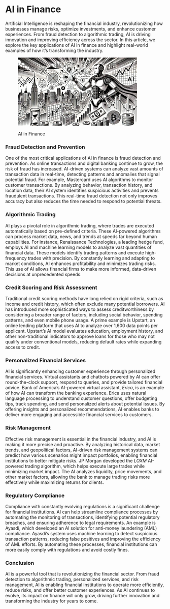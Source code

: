 # AI in Finance

Artificial Intelligence is reshaping the financial industry, revolutionizing how businesses manage risks, optimize investments, and enhance customer experiences. From fraud detection to algorithmic trading, AI is driving innovation and improving efficiency across the sector. In this article, we explore the key applications of AI in finance and highlight real-world examples of how it’s transforming the industry.

<div align="left">

<figure><img src="../../.gitbook/assets/image (15).png" alt="" width="375"><figcaption><p>AI in Finance</p></figcaption></figure>

</div>

### Fraud Detection and Prevention

One of the most critical applications of AI in finance is fraud detection and prevention. As online transactions and digital banking continue to grow, the risk of fraud has increased. AI-driven systems can analyze vast amounts of transaction data in real-time, detecting patterns and anomalies that signal potential fraud. For example, Mastercard uses AI algorithms to monitor customer transactions. By analyzing behavior, transaction history, and location data, their AI system identifies suspicious activities and prevents fraudulent transactions. This real-time fraud detection not only improves accuracy but also reduces the time needed to respond to potential threats.

### Algorithmic Trading

AI plays a pivotal role in algorithmic trading, where trades are executed automatically based on pre-defined criteria. These AI-powered algorithms can process market data, news, and trends at speeds far beyond human capabilities. For instance, Renaissance Technologies, a leading hedge fund, employs AI and machine learning models to analyze vast quantities of financial data. These models identify trading patterns and execute high-frequency trades with precision. By constantly learning and adapting to market conditions, AI enhances profitability and minimizes trading risks. This use of AI allows financial firms to make more informed, data-driven decisions at unprecedented speeds.

### Credit Scoring and Risk Assessment

Traditional credit scoring methods have long relied on rigid criteria, such as income and credit history, which often exclude many potential borrowers. AI has introduced more sophisticated ways to assess creditworthiness by considering a broader range of factors, including social behavior, spending patterns, and even mobile phone usage. A prime example is Upstart, an online lending platform that uses AI to analyze over 1,600 data points per applicant. Upstart’s AI model evaluates education, employment history, and other non-traditional indicators to approve loans for those who may not qualify under conventional models, reducing default rates while expanding access to credit.

### Personalized Financial Services

AI is significantly enhancing customer experience through personalized financial services. Virtual assistants and chatbots powered by AI can offer round-the-clock support, respond to queries, and provide tailored financial advice. Bank of America’s AI-powered virtual assistant, _Erica_, is an example of how AI can transform the banking experience. Erica uses natural language processing to understand customer questions, offer budgeting tips, track spending, and send personalized alerts about potential issues. By offering insights and personalized recommendations, AI enables banks to deliver more engaging and accessible financial services to customers.

### Risk Management

Effective risk management is essential in the financial industry, and AI is making it more precise and proactive. By analyzing historical data, market trends, and geopolitical factors, AI-driven risk management systems can predict how various scenarios might impact portfolios, enabling financial institutions to better mitigate risks. JP Morgan developed the _LOXM_ AI-powered trading algorithm, which helps execute large trades while minimizing market impact. The AI analyzes liquidity, price movements, and other market factors, allowing the bank to manage trading risks more effectively while maximizing returns for clients.

### Regulatory Compliance

Compliance with constantly evolving regulations is a significant challenge for financial institutions. AI can help streamline compliance processes by automating the monitoring of transactions, identifying potential regulatory breaches, and ensuring adherence to legal requirements. An example is Ayasdi, which developed an AI solution for anti-money laundering (AML) compliance. Ayasdi’s system uses machine learning to detect suspicious transaction patterns, reducing false positives and improving the efficiency of AML efforts. By automating these processes, financial institutions can more easily comply with regulations and avoid costly fines.

### Conclusion

AI is a powerful tool that is revolutionizing the financial sector. From fraud detection to algorithmic trading, personalized services, and risk management, AI is enabling financial institutions to operate more efficiently, reduce risks, and offer better customer experiences. As AI continues to evolve, its impact on finance will only grow, driving further innovation and transforming the industry for years to come.

